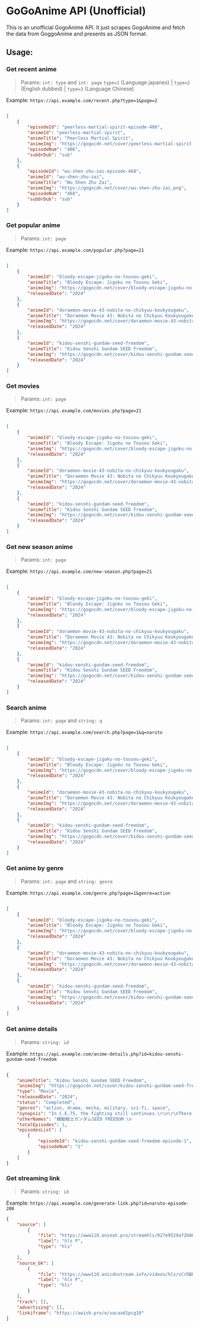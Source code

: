 
# GoGoAnime API (Unofficial)

This is an unofficial GogoAnime API. It just scrapes GogoAnime and fetch the data from GoggoAnime and presents as JSON format.

## Usage:

### Get recent anime
> Params: `int: type` and `int: page`
> `type=1` (Language japanes) | `type=2` (English dubbed) | `type=3` (Language Chinese)

Example: `https://api.example.com/recent.php?type=1&page=2`

```JSON

[
    {
        "episodeId": "peerless-martial-spirit-episode-406",
        "animeId": "peerless-martial-spirit",
        "animeTitle": "Peerless Martial Spirit",
        "animeImg": "https://gogocdn.net/cover/peerless-martial-spirit.png",
        "episodeNum": "406",
        "subOrDub": "sub"
    },
    {
        "episodeId": "wu-shen-zhu-zai-episode-468",
        "animeId": "wu-shen-zhu-zai",
        "animeTitle": "Wu Shen Zhu Zai",
        "animeImg": "https://gogocdn.net/cover/wu-shen-zhu-zai.png",
        "episodeNum": "468",
        "subOrDub": "sub"
    }
]
```


### Get popular anime
> Params: `int: page`

Example: `https://api.example.com/popular.php?page=21`

```JSON

[
    {
        "animeId": "bloody-escape-jigoku-no-tousou-geki",
        "animeTitle": "Bloody Escape: Jigoku no Tousou Geki",
        "animeImg": "https://gogocdn.net/cover/bloody-escape-jigoku-no-tousou-geki.png",
        "releasedDate": "2024"
    },
    {
        "animeId": "doraemon-movie-43-nobita-no-chikyuu-koukyougaku",
        "animeTitle": "Doraemon Movie 43: Nobita no Chikyuu Koukyougaku",
        "animeImg": "https://gogocdn.net/cover/doraemon-movie-43-nobita-no-chikyuu-koukyougaku.png",
        "releasedDate": "2024"
    },
    {
        "animeId": "kidou-senshi-gundam-seed-freedom",
        "animeTitle": "Kidou Senshi Gundam SEED Freedom",
        "animeImg": "https://gogocdn.net/cover/kidou-senshi-gundam-seed-freedom-1718073134.png",
        "releasedDate": "2024"
    }
]
```


### Get movies
> Params: `int: page`

Example: `https://api.example.com/movies.php?page=21`

```JSON

[
    {
        "animeId": "bloody-escape-jigoku-no-tousou-geki",
        "animeTitle": "Bloody Escape: Jigoku no Tousou Geki",
        "animeImg": "https://gogocdn.net/cover/bloody-escape-jigoku-no-tousou-geki.png",
        "releasedDate": "2024"
    },
    {
        "animeId": "doraemon-movie-43-nobita-no-chikyuu-koukyougaku",
        "animeTitle": "Doraemon Movie 43: Nobita no Chikyuu Koukyougaku",
        "animeImg": "https://gogocdn.net/cover/doraemon-movie-43-nobita-no-chikyuu-koukyougaku.png",
        "releasedDate": "2024"
    },
    {
        "animeId": "kidou-senshi-gundam-seed-freedom",
        "animeTitle": "Kidou Senshi Gundam SEED Freedom",
        "animeImg": "https://gogocdn.net/cover/kidou-senshi-gundam-seed-freedom-1718073134.png",
        "releasedDate": "2024"
    }
]
```


### Get new season anime
> Params: `int: page`

Example: `https://api.example.com/new-season.php?page=21`

```JSON

[
    {
        "animeId": "bloody-escape-jigoku-no-tousou-geki",
        "animeTitle": "Bloody Escape: Jigoku no Tousou Geki",
        "animeImg": "https://gogocdn.net/cover/bloody-escape-jigoku-no-tousou-geki.png",
        "releasedDate": "2024"
    },
    {
        "animeId": "doraemon-movie-43-nobita-no-chikyuu-koukyougaku",
        "animeTitle": "Doraemon Movie 43: Nobita no Chikyuu Koukyougaku",
        "animeImg": "https://gogocdn.net/cover/doraemon-movie-43-nobita-no-chikyuu-koukyougaku.png",
        "releasedDate": "2024"
    },
    {
        "animeId": "kidou-senshi-gundam-seed-freedom",
        "animeTitle": "Kidou Senshi Gundam SEED Freedom",
        "animeImg": "https://gogocdn.net/cover/kidou-senshi-gundam-seed-freedom-1718073134.png",
        "releasedDate": "2024"
    }
]
```


### Search anime
> Params: `int: page` and `string: q`

Example: `https://api.example.com/search.php?page=1&q=naruto`

```json

[
    {
        "animeId": "bloody-escape-jigoku-no-tousou-geki",
        "animeTitle": "Bloody Escape: Jigoku no Tousou Geki",
        "animeImg": "https://gogocdn.net/cover/bloody-escape-jigoku-no-tousou-geki.png",
        "releasedDate": "2024"
    },
    {
        "animeId": "doraemon-movie-43-nobita-no-chikyuu-koukyougaku",
        "animeTitle": "Doraemon Movie 43: Nobita no Chikyuu Koukyougaku",
        "animeImg": "https://gogocdn.net/cover/doraemon-movie-43-nobita-no-chikyuu-koukyougaku.png",
        "releasedDate": "2024"
    },
    {
        "animeId": "kidou-senshi-gundam-seed-freedom",
        "animeTitle": "Kidou Senshi Gundam SEED Freedom",
        "animeImg": "https://gogocdn.net/cover/kidou-senshi-gundam-seed-freedom-1718073134.png",
        "releasedDate": "2024"
    }
]
```



### Get anime by genre
> Params: `int: page` and `string: genre`

Example: `https://api.example.com/genre.php?page=1&genre=action`

```JSON

[
    {
        "animeId": "bloody-escape-jigoku-no-tousou-geki",
        "animeTitle": "Bloody Escape: Jigoku no Tousou Geki",
        "animeImg": "https://gogocdn.net/cover/bloody-escape-jigoku-no-tousou-geki.png",
        "releasedDate": "2024"
    },
    {
        "animeId": "doraemon-movie-43-nobita-no-chikyuu-koukyougaku",
        "animeTitle": "Doraemon Movie 43: Nobita no Chikyuu Koukyougaku",
        "animeImg": "https://gogocdn.net/cover/doraemon-movie-43-nobita-no-chikyuu-koukyougaku.png",
        "releasedDate": "2024"
    },
    {
        "animeId": "kidou-senshi-gundam-seed-freedom",
        "animeTitle": "Kidou Senshi Gundam SEED Freedom",
        "animeImg": "https://gogocdn.net/cover/kidou-senshi-gundam-seed-freedom-1718073134.png",
        "releasedDate": "2024"
    }
]
```



### Get anime details
> Params: `string: id`

Example: `https://api.example.com/anime-details.php?id=kidou-senshi-gundam-seed-freedom`

```JSON

{
    "animeTitle": "Kidou Senshi Gundam SEED Freedom",
    "animeImg": "https://gogocdn.net/cover/kidou-senshi-gundam-seed-freedom-1718073134.png",
    "type": "Movie",
    "releasedDate": "2024",
    "status": "Completed",
    "genres": "action, drama, mecha, military, sci-fi, space",
    "synopsis": "In C.E.75, the fighting still continues.\r\n\r\nThere are independence movements, and aggression by Blue Cosmos... In order to calm the situation, a global peace monitoring agency called COMPASS is established, with Lacus as its first president. As members of COMPASS, Kira and his comrades intervene into various regional battles. Then a newly established nation called Foundation proposes a joint operation against a Blue Cosmos stronghold.",
    "otherNames": "機動戦士ガンダムSEED FREEDOM \n                           きどうせんしガンダムシード フリーダム \n                           机动战士GUNDAM SEED FREEDOM \n                           機動戰士GUNDAM SEED FREEDOM \n                           Kidō Senshi Gundamu Shīdo Furiidamu \n                           Mobile Suit Gundam SEED Freedom",
    "totalEpisodes": 1,
    "episodesList": [
        {
            "episodeId": "kidou-senshi-gundam-seed-freedom-episode-1",
            "episodeNum": "1"
        }
    ]
}
```



### Get streaming link
> Params: `string: id`

Example: `https://api.example.com/generate-link.php?id=naruto-episode-200`

```JSON
{
    "source": [
        {
            "file": "https://www110.anzeat.pro/streamhls/027e9529af2b06fe7b4f47e507a787eb/ep.200.1709248990.m3u8",
            "label": "hls P",
            "type": "hls"
        }
    ],
    "source_bk": [
        {
            "file": "https://www110.anicdnstream.info/videos/hls/vCrDBHjjXKOfRWrDrlkbfA/1725209715/25581/027e9529af2b06fe7b4f47e507a787eb/ep.200.1709248990.m3u8",
            "label": "hls P",
            "type": "hls"
        }
    ],
    "track": [],
    "advertising": [],
    "linkiframe": "https://awish.pro/e/vacaad1pcg10"
}
```

